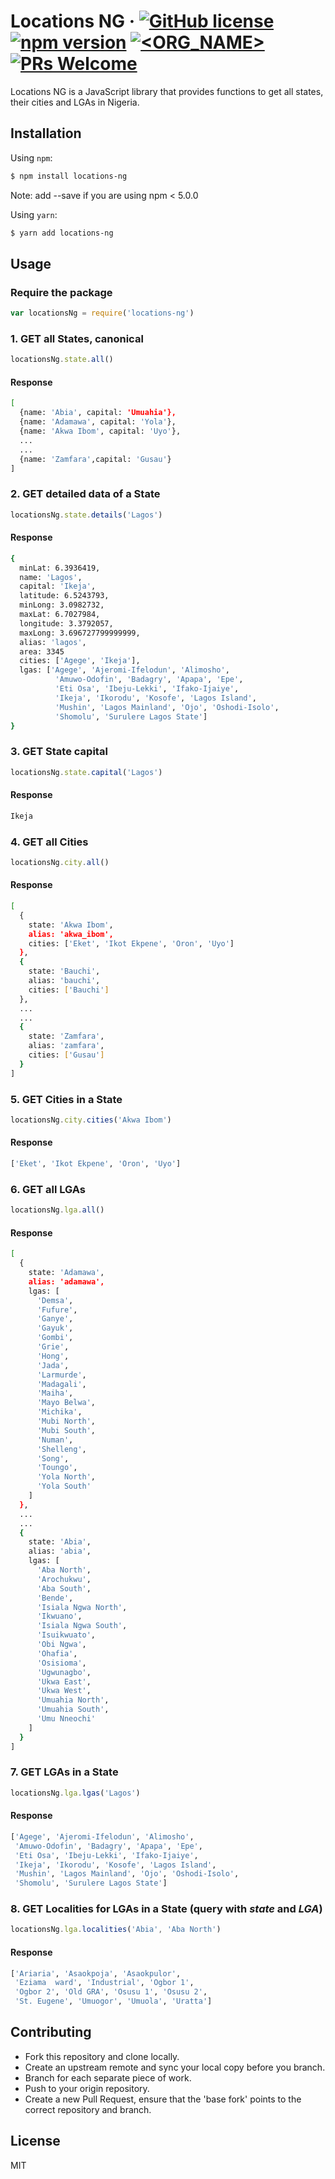 # Locations NG &middot; [![GitHub license](https://img.shields.io/badge/license-MIT-blue.svg)](https://github.com/ceemion/locations-ng/blob/master/LICENSE) [![npm version](https://img.shields.io/npm/v/locations-ng.svg?style=flat)](https://www.npmjs.com/package/locations-ng) [![<ORG_NAME>](https://circleci.com/gh/ceemion/locations-ng.svg?style=shield)](https://circleci.com/gh/ceemion/locations-ng/tree/master) [![PRs Welcome](https://img.shields.io/badge/PRs-welcome-brightgreen.svg)](https://github.com/ceemion/locations-ng#contributing)

Locations NG is a JavaScript library that provides functions to get all states, their cities and LGAs in Nigeria.

## Installation

Using `npm`:

```bash
$ npm install locations-ng
```
Note: add --save if you are using npm < 5.0.0

Using `yarn`:

```bash
$ yarn add locations-ng
```

## Usage

### Require the package
```js
var locationsNg = require('locations-ng')
```

### 1. GET all States, canonical
```js
locationsNg.state.all()
```
#### Response
```bash
[
  {name: 'Abia', capital: 'Umuahia'},
  {name: 'Adamawa', capital: 'Yola'},
  {name: 'Akwa Ibom', capital: 'Uyo'},
  ...
  ...
  {name: 'Zamfara',capital: 'Gusau'}
]
```

### 2. GET detailed data of a State
```js
locationsNg.state.details('Lagos')
```
#### Response
```bash
{
  minLat: 6.3936419,
  name: 'Lagos',
  capital: 'Ikeja',
  latitude: 6.5243793,
  minLong: 3.0982732,
  maxLat: 6.7027984,
  longitude: 3.3792057,
  maxLong: 3.696727799999999,
  alias: 'lagos',
  area: 3345
  cities: ['Agege', 'Ikeja'],
  lgas: ['Agege', 'Ajeromi-Ifelodun', 'Alimosho',
          'Amuwo-Odofin', 'Badagry', 'Apapa', 'Epe',
          'Eti Osa', 'Ibeju-Lekki', 'Ifako-Ijaiye',
          'Ikeja', 'Ikorodu', 'Kosofe', 'Lagos Island',
          'Mushin', 'Lagos Mainland', 'Ojo', 'Oshodi-Isolo',
          'Shomolu', 'Surulere Lagos State']
}
```

### 3. GET State capital
```js
locationsNg.state.capital('Lagos')
```
#### Response
```bash
Ikeja
```

### 4. GET all Cities
```js
locationsNg.city.all()
```
#### Response
```bash
[
  {
    state: 'Akwa Ibom',
    alias: 'akwa_ibom',
    cities: ['Eket', 'Ikot Ekpene', 'Oron', 'Uyo']
  },
  {
    state: 'Bauchi',
    alias: 'bauchi',
    cities: ['Bauchi']
  },
  ...
  ...
  {
    state: 'Zamfara',
    alias: 'zamfara',
    cities: ['Gusau']
  }
]
```

### 5. GET Cities in a State
```js
locationsNg.city.cities('Akwa Ibom')
```
#### Response
```bash
['Eket', 'Ikot Ekpene', 'Oron', 'Uyo']
```

### 6. GET all LGAs
```js
locationsNg.lga.all()
```
#### Response
```bash
[
  {
    state: 'Adamawa',
    alias: 'adamawa',
    lgas: [
      'Demsa',
      'Fufure',
      'Ganye',
      'Gayuk',
      'Gombi',
      'Grie',
      'Hong',
      'Jada',
      'Larmurde',
      'Madagali',
      'Maiha',
      'Mayo Belwa',
      'Michika',
      'Mubi North',
      'Mubi South',
      'Numan',
      'Shelleng',
      'Song',
      'Toungo',
      'Yola North',
      'Yola South'
    ]
  },
  ...
  ...
  {
    state: 'Abia',
    alias: 'abia',
    lgas: [
      'Aba North',
      'Arochukwu',
      'Aba South',
      'Bende',
      'Isiala Ngwa North',
      'Ikwuano',
      'Isiala Ngwa South',
      'Isuikwuato',
      'Obi Ngwa',
      'Ohafia',
      'Osisioma',
      'Ugwunagbo',
      'Ukwa East',
      'Ukwa West',
      'Umuahia North',
      'Umuahia South',
      'Umu Nneochi'
    ]
  }
]
```

### 7. GET LGAs in a State
```js
locationsNg.lga.lgas('Lagos')
```
#### Response
```bash
['Agege', 'Ajeromi-Ifelodun', 'Alimosho',
 'Amuwo-Odofin', 'Badagry', 'Apapa', 'Epe',
 'Eti Osa', 'Ibeju-Lekki', 'Ifako-Ijaiye',
 'Ikeja', 'Ikorodu', 'Kosofe', 'Lagos Island',
 'Mushin', 'Lagos Mainland', 'Ojo', 'Oshodi-Isolo',
 'Shomolu', 'Surulere Lagos State']
```

### 8. GET Localities for LGAs in a State (query with *state* and *LGA*)
```js
locationsNg.lga.localities('Abia', 'Aba North')
```
#### Response
```bash
['Ariaria', 'Asaokpoja', 'Asaokpulor',
 'Eziama  ward', 'Industrial', 'Ogbor 1',
 'Ogbor 2', 'Old GRA', 'Osusu 1', 'Osusu 2',
 'St. Eugene', 'Umuogor', 'Umuola', 'Uratta']
```

## Contributing
* Fork this repository and clone locally.
* Create an upstream remote and sync your local copy before you branch.
* Branch for each separate piece of work.
* Push to your origin repository.
* Create a new Pull Request, ensure that the 'base fork' points to the correct repository and branch.


License
----

MIT
